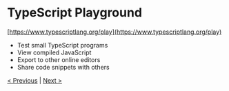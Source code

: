 # TypeScript Playground

[https://www.typescriptlang.org/play](https://www.typescriptlang.org/play)

* Test small TypeScript programs
* View compiled JavaScript
* Export to other online editors
* Share code snippets with others

[< Previous](index.md) | [Next >](basic-types.md)
